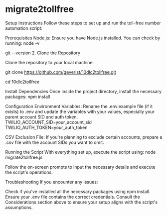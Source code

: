 # migrate2tollfree

Setup Instructions Follow these steps to set up and run the toll-free number automation script:

Prerequisites Node.js: Ensure you have Node.js installed. You can check by running:
node -v

git --version 2. Clone the Repository

Clone the repository to your local machine:

git clone https://github.com/geverist/10dlc2tollfree.git

cd 10dlc2tollfree

Install Dependencies Once inside the project directory, install the necessary packages:
npm install

Configuration Environment Variables: Rename the .env.example file (if it exists) to .env and update the variables with your values, especially your parent account SID and auth token.
TWILIO_ACCOUNT_SID=your_account_sid TWILIO_AUTH_TOKEN=your_auth_token

CSV Exclusion File: If you're planning to exclude certain accounts, prepare a .csv file with the account SIDs you want to omit.

Running the Script With everything set up, execute the script using:
node migrate2tollfree.js

Follow the on-screen prompts to input the necessary details and execute the script's operations.

Troubleshooting If you encounter any issues:

Check if you've installed all the necessary packages using npm install. Ensure your .env file contains the correct credentials. Consult the Considerations section above to ensure your setup aligns with the script's assumptions.
